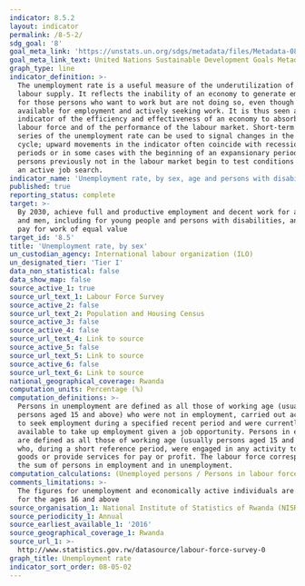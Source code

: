 ```yaml
---
indicator: 8.5.2
layout: indicator
permalink: /8-5-2/
sdg_goal: '8'
goal_meta_link: 'https://unstats.un.org/sdgs/metadata/files/Metadata-08-05-02.pdf '
goal_meta_link_text: United Nations Sustainable Development Goals Metadata (PDF 383 KB)
graph_type: line
indicator_definition: >-
  The unemployment rate is a useful measure of the underutilization of the
  labour supply. It reflects the inability of an economy to generate employment
  for those persons who want to work but are not doing so, even though they are
  available for employment and actively seeking work. It is thus seen as an
  indicator of the efficiency and effectiveness of an economy to absorb its
  labour force and of the performance of the labour market. Short-term time
  series of the unemployment rate can be used to signal changes in the business
  cycle; upward movements in the indicator often coincide with recessionary
  periods or in some cases with the beginning of an expansionary period as
  persons previously not in the labour market begin to test conditions through
  an active job search.
indicator_name: 'Unemployment rate, by sex, age and persons with disabilities'
published: true
reporting_status: complete
target: >-
  By 2030, achieve full and productive employment and decent work for all women
  and men, including for young people and persons with disabilities, and equal
  pay for work of equal value
target_id: '8.5'
title: 'Unemployment rate, by sex'
un_custodian_agency: International labour organization (ILO)
un_designated_tier: 'Tier I'
data_non_statistical: false
data_show_map: false
source_active_1: true
source_url_text_1: Labour Force Survey
source_active_2: false
source_url_text_2: Population and Housing Census
source_active_3: false
source_active_4: false
source_url_text_4: Link to source
source_active_5: false
source_url_text_5: Link to source
source_active_6: false
source_url_text_6: Link to source
national_geographical_coverage: Rwanda
computation_units: Percentage (%)
computation_definitions: >-
  Persons in unemployment are defined as all those of working age (usually
  persons aged 15 and above) who were not in employment, carried out activities
  to seek employment during a specified recent period and were currently
  available to take up employment given a job opportunity. Persons in employment
  are defined as all those of working age (usually persons aged 15 and above)
  who, during a short reference period, were engaged in any activity to produce
  goods or provide services for pay or profit. The labour force corresponds to
  the sum of persons in employment and in unemployment.
computation_calculations: (Unemployed persons / Persons in labour force) * 100
comments_limitations: >-
  The figures for unemployment and economically active individuals are measured
  for the ages 16 and above
source_organisation_1: National Institute of Statistics of Rwanda (NISR)
source_periodicity_1: Annual
source_earliest_available_1: '2016'
source_geographical_coverage_1: Rwanda
source_url_1: >-
  http://www.statistics.gov.rw/datasource/labour-force-survey-0
graph_title: Unemployment rate
indicator_sort_order: 08-05-02
---
```

